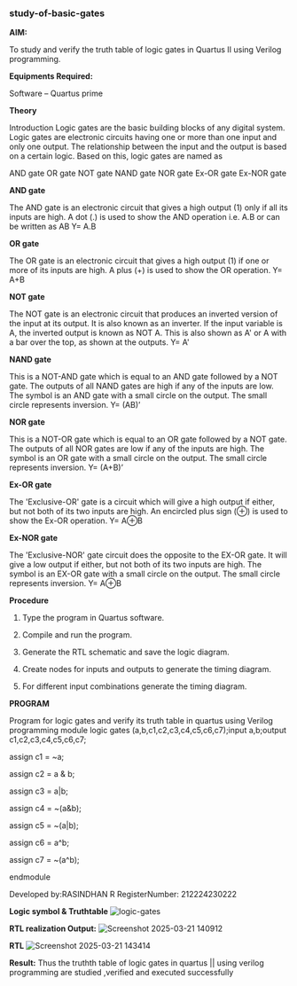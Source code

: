 ### study-of-basic-gates

**AIM:** 

To study and verify the truth table of logic gates in Quartus II using Verilog programming.

**Equipments Required:**

Software – Quartus prime 

**Theory**

Introduction Logic gates are the basic building blocks of any digital system. Logic gates are electronic circuits having one or more than one input and only one output. The relationship between the input and the output is based on a certain logic. Based on this, logic gates are named as

AND gate OR gate NOT gate NAND gate NOR gate Ex-OR gate Ex-NOR gate

**AND gate**

The AND gate is an electronic circuit that gives a high output (1) only if all its inputs are high. A dot (.) is used to show the AND operation i.e. A.B or can be written as AB
Y= A.B

**OR gate** 

The OR gate is an electronic circuit that gives a high output (1) if one or more of its inputs are high. A plus (+) is used to show the OR operation.
Y= A+B

**NOT gate**

The NOT gate is an electronic circuit that produces an inverted version of the input at its output. It is also known as an inverter. If the input variable is A, the inverted output is known as NOT A. This is also shown as A' or A with a bar over the top, as shown at the outputs.
Y= A'

**NAND gate**

This is a NOT-AND gate which is equal to an AND gate followed by a NOT gate. The outputs of all NAND gates are high if any of the inputs are low. The symbol is an AND gate with a small circle on the output. The small circle represents inversion.
Y= (AB)’

**NOR gate**

This is a NOT-OR gate which is equal to an OR gate followed by a NOT gate. The outputs of all NOR gates are low if any of the inputs are high. The symbol is an OR gate with a small circle on the output. The small circle represents inversion.
Y= (A+B)’

**Ex-OR gate**

The 'Exclusive-OR' gate is a circuit which will give a high output if either, but not both of its two inputs are high. An encircled plus sign (⊕) is used to show the Ex-OR operation.
Y= A⊕B

**Ex-NOR gate**

The 'Exclusive-NOR' gate circuit does the opposite to the EX-OR gate. It will give a low output if either, but not both of its two inputs are high. The symbol is an EX-OR gate with a small circle on the output. The small circle represents inversion.
Y= A⊕B

**Procedure** 

1.	Type the program in Quartus software.

2.	Compile and run the program.

3.	Generate the RTL schematic and save the logic diagram.

4.	Create nodes for inputs and outputs to generate the timing diagram.

5.	For different input combinations generate the timing diagram.


**PROGRAM**

Program for logic gates and verify its truth table in quartus using Verilog programming
module logic gates (a,b,c1,c2,c3,c4,c5,c6,c7);input a,b;output c1,c2,c3,c4,c5,c6,c7;

assign c1 = ~a;

assign c2 = a & b;

assign c3 = a|b;

assign c4 = ~(a&b);

assign c5 = ~(a|b);

assign c6 = a^b;

assign c7 = ~(a^b);

endmodule

 Developed by:RASINDHAN R 
 RegisterNumber: 212224230222
 
**Logic symbol & Truthtable**
![logic-gates](https://github.com/user-attachments/assets/d3d8c10e-b492-4d23-a2f6-6c3b14637d7a)

**RTL realization Output:** 
![Screenshot 2025-03-21 140912](https://github.com/user-attachments/assets/ec78e625-2560-4ee3-8ccd-52622f0a90a3)

**RTL**
![Screenshot 2025-03-21 143414](https://github.com/user-attachments/assets/1ff910e9-d09e-41c9-8cbf-b132c566fe5b)

**Result:**
Thus the truthth table of logic gates in quartus || using verilog programming are studied ,verified and executed successfully


